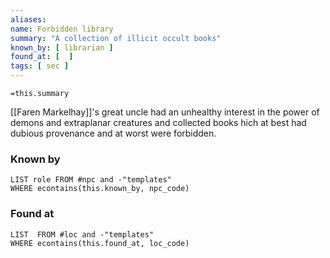 ```yaml
---
aliases: 
name: Forbidden library
summary: "A collection of illicit occult books"
known_by: [ librarian ]
found_at: [  ]
tags: [ sec ]
---
```

`=this.summary`

[[Faren Markelhay]]'s great uncle had an unhealthy interest in the power of demons and extraplanar creatures and collected books hich at best had  dubious provenance and at worst were forbidden.

### Known by
```dataview
LIST role FROM #npc and -"templates"
WHERE econtains(this.known_by, npc_code)
```

### Found at
```dataview
LIST  FROM #loc and -"templates"
WHERE econtains(this.found_at, loc_code)
```
